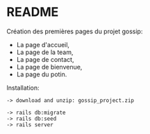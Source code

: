# README

Création des premières pages du projet gossip:

 - La page d'accueil,
 - La page de la team, 
 - La page de contact,
 - La page de bienvenue,
 - La page du potin.

Installation:

	-> download and unzip: gossip_project.zip
  
	-> rails db:migrate
	-> rails db:seed
	-> rails server